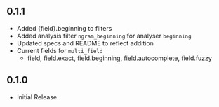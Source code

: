 ## 0.1.1

- Added {field}.beginning to filters
- Added analysis filter `ngram_beginning` for analyser `beginning`
- Updated specs and README to reflect addition
- Current fields for `multi_field`
  - field, field.exact, field.beginning, field.autocomplete, field.fuzzy

## 0.1.0

- Initial Release